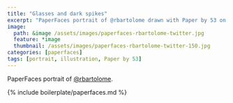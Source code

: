 ```yaml
---
title: "Glasses and dark spikes"
excerpt: "PaperFaces portrait of @rbartolome drawn with Paper by 53 on an iPad."
image: 
  path: &image /assets/images/paperfaces-rbartolome-twitter.jpg 
  feature: *image
  thumbnail: /assets/images/paperfaces-rbartolome-twitter-150.jpg
categories: [paperfaces]
tags: [portrait, illustration, Paper by 53]
---
```


PaperFaces portrait of [@rbartolome](https://twitter.com/rbartolome).

{% include boilerplate/paperfaces.md %}
